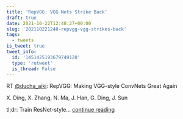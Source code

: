 ```yaml
---
title: 'RepVGG: VGG Nets Strike Back'
draft: true
date: 2021-10-22T12:48:27+00:00
slug: '202110221248-repvgg-vgg-strikes-back'
tags:
  - tweets
is_tweet: true
tweet_info:
  id: '1451425193679749128'
  type: 'retweet'
  is_thread: False
---
```




RT [@ducha_aiki](https://x.com/ducha_aiki): RepVGG: Making VGG-style ConvNets Great Again

X. Ding, X. Zhang, N. Ma, J. Han, G. Ding, J. Sun

tl;dr: Train ResNet-style… [continue reading](https://x.com/sytelus/status/1451425193679749128)
